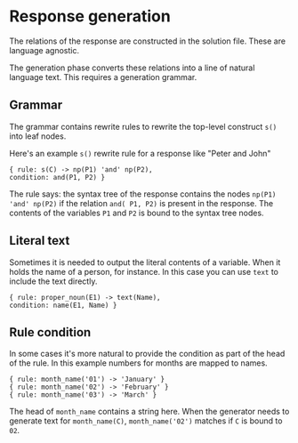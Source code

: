 # Response generation

The relations of the response are constructed in the solution file. These are language agnostic.

The generation phase converts these relations into a line of natural language text. This requires a generation grammar.

## Grammar

The grammar contains rewrite rules to rewrite the top-level construct `s()` into leaf nodes.

Here's an example `s()` rewrite rule for a response like "Peter and John" 

    { rule: s(C) -> np(P1) 'and' np(P2),                                 condition: and(P1, P2) }

The rule says: the syntax tree of the response contains the nodes `np(P1) 'and' np(P2)` if the relation `and(
P1, P2)` is present in the response. The contents of the variables `P1` and `P2` is bound to the syntax tree nodes.

## Literal text

Sometimes it is needed to output the literal contents of a variable. When it holds the name of a person, for instance.
In this case you can use `text` to include the text directly.

    { rule: proper_noun(E1) -> text(Name),                                        condition: name(E1, Name) }

## Rule condition

In some cases it's more natural to provide the condition as part of the head of the rule. In this example numbers for months are mapped to names.

    { rule: month_name('01') -> 'January' }
    { rule: month_name('02') -> 'February' }
    { rule: month_name('03') -> 'March' }

The head of `month_name` contains a string here. When the generator needs to generate text for `month_name(C)`, `month_name('02')` matches if `C` is bound to `02`.
 